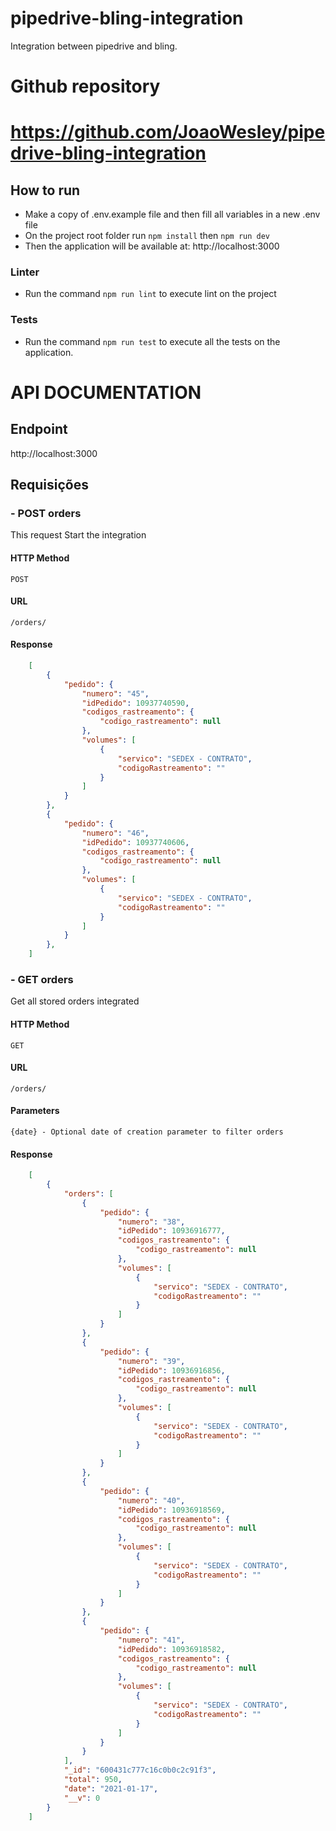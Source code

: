 # pipedrive-bling-integration
Integration between pipedrive and bling.

# Github repository
# https://github.com/JoaoWesley/pipedrive-bling-integration

## How to run
 - Make a copy of .env.example file and then fill all variables in a new .env file
 - On the project root folder run `npm install` then `npm run dev`
 - Then the application will be available at: http://localhost:3000

### Linter
 - Run the command `npm run lint` to execute lint on the project
### Tests
  - Run the command `npm run test` to execute all the tests on the application.

# API DOCUMENTATION

## Endpoint

  http://localhost:3000

## Requisições

### - POST orders

This request Start the integration

#### HTTP Method

    POST

#### URL

    /orders/

#### Response

````json
    [
        {
            "pedido": {
                "numero": "45",
                "idPedido": 10937740590,
                "codigos_rastreamento": {
                    "codigo_rastreamento": null
                },
                "volumes": [
                    {
                        "servico": "SEDEX - CONTRATO",
                        "codigoRastreamento": ""
                    }
                ]
            }
        },
        {
            "pedido": {
                "numero": "46",
                "idPedido": 10937740606,
                "codigos_rastreamento": {
                    "codigo_rastreamento": null
                },
                "volumes": [
                    {
                        "servico": "SEDEX - CONTRATO",
                        "codigoRastreamento": ""
                    }
                ]
            }
        },    
    ]
````

### - GET orders

Get all stored orders integrated

#### HTTP Method

    GET

#### URL

    /orders/

#### Parameters

    {date} - Optional date of creation parameter to filter orders    
#### Response

````json
    [
        {
            "orders": [
                {
                    "pedido": {
                        "numero": "38",
                        "idPedido": 10936916777,
                        "codigos_rastreamento": {
                            "codigo_rastreamento": null
                        },
                        "volumes": [
                            {
                                "servico": "SEDEX - CONTRATO",
                                "codigoRastreamento": ""
                            }
                        ]
                    }
                },
                {
                    "pedido": {
                        "numero": "39",
                        "idPedido": 10936916856,
                        "codigos_rastreamento": {
                            "codigo_rastreamento": null
                        },
                        "volumes": [
                            {
                                "servico": "SEDEX - CONTRATO",
                                "codigoRastreamento": ""
                            }
                        ]
                    }
                },
                {
                    "pedido": {
                        "numero": "40",
                        "idPedido": 10936918569,
                        "codigos_rastreamento": {
                            "codigo_rastreamento": null
                        },
                        "volumes": [
                            {
                                "servico": "SEDEX - CONTRATO",
                                "codigoRastreamento": ""
                            }
                        ]
                    }
                },
                {
                    "pedido": {
                        "numero": "41",
                        "idPedido": 10936918582,
                        "codigos_rastreamento": {
                            "codigo_rastreamento": null
                        },
                        "volumes": [
                            {
                                "servico": "SEDEX - CONTRATO",
                                "codigoRastreamento": ""
                            }
                        ]
                    }
                }
            ],
            "_id": "600431c777c16c0b0c2c91f3",
            "total": 950,
            "date": "2021-01-17",
            "__v": 0
        }
    ]
````